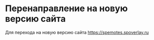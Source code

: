 # Перенаправление на новую версию сайта
Для перехода на новую версию сайта https://spemotes.spoverlay.ru
